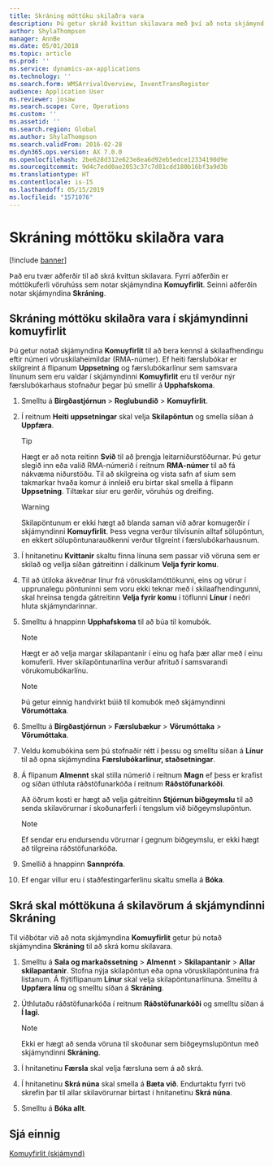 ```yaml
---
title: Skráning móttöku skilaðra vara
description: Þú getur skráð kvittun skilavara með því að nota skjámynd komuyfirlits eða skráningarblaða.
author: ShylaThompson
manager: AnnBe
ms.date: 05/01/2018
ms.topic: article
ms.prod: ''
ms.service: dynamics-ax-applications
ms.technology: ''
ms.search.form: WMSArrivalOverview, InventTransRegister
audience: Application User
ms.reviewer: josaw
ms.search.scope: Core, Operations
ms.custom: ''
ms.assetid: ''
ms.search.region: Global
ms.author: ShylaThompson
ms.search.validFrom: 2016-02-28
ms.dyn365.ops.version: AX 7.0.0
ms.openlocfilehash: 2be628d312e623e8ea6d92eb5edce12334190d9e
ms.sourcegitcommit: 9d4c7edd0ae2053c37c7d81cdd180b16bf3a9d3b
ms.translationtype: HT
ms.contentlocale: is-IS
ms.lasthandoff: 05/15/2019
ms.locfileid: "1571076"
---
```

# <a name="register-the-receipt-of-returned-items"></a>Skráning móttöku skilaðra vara 

[!include [banner](../includes/banner.md)]


Það eru tvær aðferðir til að skrá kvittun skilavara. Fyrri aðferðin er móttökuferli vöruhúss sem notar skjámyndina **Komuyfirlit**. Seinni aðferðin notar skjámyndina **Skráning**.

## <a name="register-the-receipt-of-returned-items-in-the-arrival-overview-form"></a>Skráning móttöku skilaðra vara í skjámyndinni komuyfirlit

Þú getur notað skjámyndina **Komuyfirlit** til að bera kennsl á skilaafhendingu eftir númeri vöruskilaheimildar (RMA-númer). Ef heiti færslubókar er skilgreint á flipanum **Uppsetning** og færslubókarlínur sem samsvara línunum sem eru valdar í skjámyndinni **Komuyfirlit** eru til verður nýr færslubókarhaus stofnaður þegar þú smellir á **Upphafskoma**.

1.  Smelltu á **Birgðastjórnun** \> **Reglubundið** \> **Komuyfirlit**.

2.  Í reitnum **Heiti uppsetningar** skal velja **Skilapöntun** og smella síðan á **Uppfæra**.
    

    > [!TIP]
    > <P>Hægt er að nota reitinn <STRONG>Svið</STRONG> til að þrengja leitarniðurstöðurnar. Þú getur slegið inn eða valið RMA-númerið í reitnum <STRONG>RMA-númer</STRONG> til að fá nákvæma niðurstöðu. Til að skilgreina og vista safn af síum sem takmarkar hvaða komur á innleið eru birtar skal smella á flipann <STRONG>Uppsetning</STRONG>. Tiltækar síur eru gerðir, vöruhús og dreifing.</P>

    

    > [!WARNING]
    > <P>Skilapöntunum er ekki hægt að blanda saman við aðrar komugerðir í skjámyndinni <STRONG>Komuyfirlit</STRONG>. Þess vegna verður tilvísunin alltaf sölupöntun, en ekkert sölupöntunarauðkenni verður tilgreint í færslubókarhausnum.</P>



3.  Í hnitanetinu **Kvittanir** skaltu finna línuna sem passar við vöruna sem er skilað og vellja síðan gátreitinn í dálkinum **Velja fyrir komu**.

4.  Til að útiloka ákveðnar línur frá vöruskilamóttökunni, eins og vörur í upprunalegu pöntuninni sem voru ekki teknar með í skilaafhendingunni, skal hreinsa tengda gátreitinn **Velja fyrir komu** í töflunni **Línur** í neðri hluta skjámyndarinnar.

5.  Smelltu á hnappinn **Upphafskoma** til að búa til komubók.
    

    > [!NOTE]
    > <P>Hægt er að velja margar skilapantanir í einu og hafa þær allar með í einu komuferli. Hver skilapöntunarlína verður afrituð í samsvarandi vörukomubókarlínu.</P>

    

    > [!NOTE]
    > <P>Þú getur einnig handvirkt búið til komubók með skjámyndinni <STRONG>Vörumóttaka</STRONG>. 



6.  Smelltu á **Birgðastjórnun** \> **Færslubækur** \> **Vörumóttaka** \> **Vörumóttaka**.

7.  Veldu komubókina sem þú stofnaðir rétt í þessu og smelltu síðan á **Línur** til að opna skjámyndina **Færslubókarlínur, staðsetningar**.

8.  Á flipanum **Almennt** skal stilla númerið í reitnum **Magn** ef þess er krafist og síðan úthluta ráðstöfunarkóða í reitnum **Ráðstöfunarkóði**.
    
    Að öðrum kosti er hægt að velja gátreitinn **Stjórnun biðgeymslu** til að senda skilavörurnar í skoðunarferli í tengslum við biðgeymslupöntun.
    

    > [!NOTE]
    > <P>Ef sendar eru endursendu vörurnar í gegnum biðgeymslu, er ekki hægt að tilgreina ráðstöfunarkóða.</P>



9.  Smellið á hnappinn **Sannprófa**.

10. Ef engar villur eru í staðfestingarferlinu skaltu smella á **Bóka**.

## <a name="register-the-receipt-of-returned-items-in-the-registration-form"></a>Skrá skal móttökuna á skilavörum á skjámyndinni Skráning

Til viðbótar við að nota skjámyndina **Komuyfirlit** getur þú notað skjámyndina **Skráning** til að skrá komu skilavara.

1.  Smelltu á **Sala og markaðssetning** \> **Almennt** \> **Skilapantanir** \> **Allar skilapantanir**. Stofna nýja skilapöntun eða opna vöruskilapöntunina frá listanum. Á flýtiflipanum **Línur** skal velja skilapöntunarlínuna. Smelltu á **Uppfæra línu** og smelltu síðan á **Skráning**.

2.  Úthlutaðu ráðstöfunarkóða í reitnum **Ráðstöfunarkóði** og smelltu síðan á **Í lagi**.
    

    > [!NOTE]
    > <P>Ekki er hægt að senda vöruna til skoðunar sem biðgeymslupöntun með skjámyndinni <STRONG>Skráning</STRONG>.</P>



3.  Í hnitanetinu **Færsla** skal velja færsluna sem á að skrá.

4.  Í hnitanetinu **Skrá núna** skal smella á **Bæta við**. Endurtaktu fyrri tvö skrefin þar til allar skilavörurnar birtast í hnitanetinu **Skrá núna**.

5.  Smelltu á **Bóka allt**.

## <a name="see-also"></a>Sjá einnig

[Komuyfirlit (skjámynd)](https://technet.microsoft.com/en-us/library/hh227654\(v=ax.60\))

  


